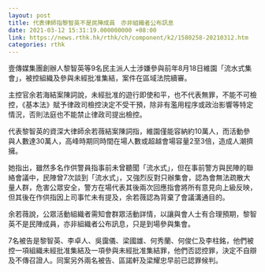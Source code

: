 ```yaml
---
layout: post
title: 代表律師指黎智英不是民陣成員　亦非組織者公布訊息
date: 2021-03-12 15:31:19.000000000 +08:00
link: https://news.rthk.hk/rthk/ch/component/k2/1580258-20210312.htm
categories: rthk
---
```


壹傳媒集團創辦人黎智英等9名民主派人士涉嫌參與前年8月18日維園「流水式集會」，被控組織及參與未經批准集結，案件在區域法院續審。

主控官余若海結案陳詞說，未經批准的遊行即使和平，也不代表無罪，不能不可檢控，《基本法》賦予律政司檢控決定不受干預，除非有濫用程序或政治影響等特定情況，否則法庭也不能禁止律政司提出檢控。

代表黎智英的資深大律師余若薇結案陳詞指，維園僅能容納約10萬人，而活動參與人數達30萬人，高峰時期同時間在場人數或超越會場容量2至3倍，造成人潮擠擁。

她指出，雖然多名作供警員指事前未曾聽聞「流水式」，但在事前警方與民陣的聯絡會議中，民陣曾7次談到「流水式」，又強烈反對只辦集會，認為會無法疏散大量人群，危害公眾安全，警方在場代表其後兩次回應指會將所有意見向上級反映，但其後在作供指因上司事忙未有提及，余若薇認為背棄了會議溝通目的。

余若薇說，公眾活動組織者需知會群眾活動詳情，以讓與會人士有合理預期，黎智英不是民陣成員，亦非組織者公布訊息，只是到場參與集會。

7名被告是黎智英、李卓人、吳靄儀、梁國雄、何秀蘭、何俊仁及李柱銘，他們被控一項組織未經批准集結及一項參與未經批准集結罪，他們否認控罪，決定不自辯及不傳召證人。同案另外兩名被告、區諾軒及梁耀忠早前已認罪候判。
